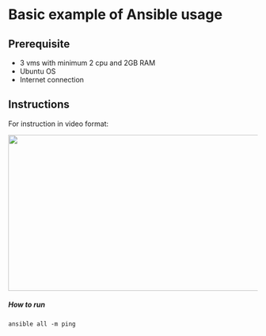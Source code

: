 # Basic example of Ansible usage

## Prerequisite
- 3 vms with minimum 2 cpu and 2GB RAM
- Ubuntu OS
- Internet connection

## Instructions

For instruction in video format:

[<img src="https://i.ytimg.com/vi/KINwmcN3DlE/hqdefault.jpg" width="560" height="315">](https://www.youtube.com/embed/KINwmcN3DlE)

##### How to run
```
ansible all -m ping
```
